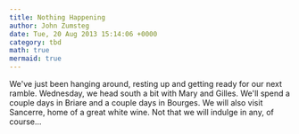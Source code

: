 ```yaml
---
title: Nothing Happening
author: John Zumsteg
date: Tue, 20 Aug 2013 15:14:06 +0000
category: tbd
math: true
mermaid: true
---
```

We've just been hanging around, resting up and getting ready for our next ramble. Wednesday, we head south a bit with Mary and Gilles. We'll spend a couple days in Briare and a couple days in Bourges. We will also visit Sancerre, home of a great white wine. Not that we will indulge in any, of course...

